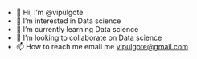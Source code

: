 - 👋 Hi, I’m @vipulgote
- 👀 I’m interested in Data science
- 🌱 I’m currently learning Data science
- 💞️ I’m looking to collaborate on Data science
- 📫 How to reach me email me vipulgote@gmail.com

<!---
vipulgote/vipulgote is a ✨ special ✨ repository because its `README.md` (this file) appears on your GitHub profile.
You can click the Preview link to take a look at your changes.
--->

